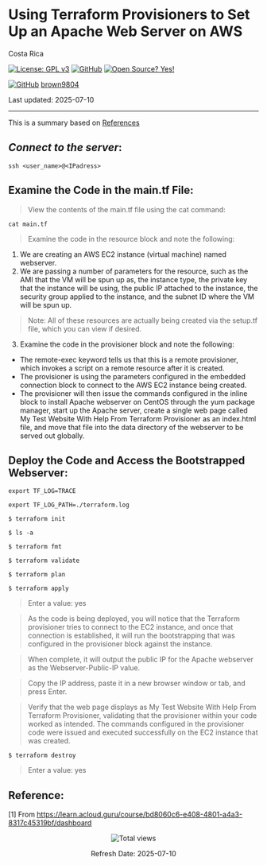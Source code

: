 # Using Terraform Provisioners to Set Up an Apache Web Server on AWS

Costa Rica

[![License: GPL v3](https://img.shields.io/badge/License-GPLv3-blue.svg)](https://www.gnu.org/licenses/gpl-3.0)
[![GitHub](https://badgen.net/badge/icon/github?icon=github&label)](https://github.com) [![Open Source? Yes!](https://badgen.net/badge/Open%20Source%20%3F/Yes%21/blue?icon=github)](https://github.com/Naereen/badges/)

[![GitHub](https://img.shields.io/badge/--181717?logo=github&logoColor=ffffff)](https://github.com/)
[brown9804](https://github.com/brown9804)

Last updated: 2025-07-10

----------

This is a summary based on [References](#reference)


## _Connect to the server_:

`ssh <user_name>@<IPadress>`


## Examine the Code in the main.tf File:
> View the contents of the main.tf file using the cat command:<br/>

`cat main.tf`

> Examine the code in the resource block and note the following: <br/>
1. We are creating an AWS EC2 instance (virtual machine) named webserver.
2. We are passing a number of parameters for the resource, such as the AMI that the VM will be spun up as, the instance type, the private key that the instance will be using, the public IP attached to the instance, the security group applied to the instance, and the subnet ID where the VM will be spun up.

> Note: All of these resources are actually being created via the setup.tf file, which you can view if desired.

3. Examine the code in the provisioner block and note the following:
- The remote-exec keyword tells us that this is a remote provisioner, which invokes a script on a remote resource after it is created.
- The provisioner is using the parameters configured in the embedded connection block to connect to the AWS EC2 instance being created.
- The provisioner will then issue the commands configured in the inline block to install Apache webserver on CentOS through the yum package manager, start up the Apache server, create a single web page called My Test Website With Help From Terraform Provisioner as an index.html file, and move that file into the data directory of the webserver to be served out globally.



## Deploy the Code and Access the Bootstrapped Webserver:

`export TF_LOG=TRACE`

`export TF_LOG_PATH=./terraform.log`

`$ terraform init`

`$ ls -a`

`$ terraform fmt`

`$ terraform validate`

`$ terraform plan`

`$ terraform apply`

> Enter a value: yes

> As the code is being deployed, you will notice that the Terraform provisioner tries to connect to the EC2 instance, and once that connection is established, it will run the bootstrapping that was configured in the provisioner block against the instance. <br/>

> When complete, it will output the public IP for the Apache webserver as the Webserver-Public-IP value. <br/>

> Copy the IP address, paste it in a new browser window or tab, and press Enter. <br/>

> Verify that the web page displays as My Test Website With Help From Terraform Provisioner, validating that the provisioner within your code worked as intended. The commands configured in the provisioner code were issued and executed successfully on the EC2 instance that was created. <br/>

`$ terraform destroy`

> Enter a value: yes

## Reference:

[1] From https://learn.acloud.guru/course/bd8060c6-e408-4801-a4a3-8317c45319bf/dashboard <br/>

<!-- START BADGE -->
<div align="center">
  <img src="https://img.shields.io/badge/Total%20views-195-limegreen" alt="Total views">
  <p>Refresh Date: 2025-07-10</p>
</div>
<!-- END BADGE -->
